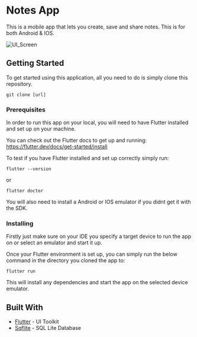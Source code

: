 # Notes App

This is a mobile app that lets you create, save and share notes. This is for both Android & IOS.

![UI_Screen](assets/screenshot.png)

## Getting Started

To get started using this application, all you need to do is simply clone this repository.

```
git clone [url]
```

### Prerequisites

In order to run this app on your local, you will need to have Flutter installed and set up on your machine.

You can check out the Flutter docs to get up and running: https://flutter.dev/docs/get-started/install

To test if you have Flutter installed and set up correctly simply run:

```
flutter --version
```
or

```
flutter doctor
```

You will also need to install a Android or IOS emulator if you didnt get it with the SDK.

### Installing

Firstly just make sure on your IDE you specify a target device to run the app on or select an emulator and start it up.

Once your Flutter environment is set up, you can simply run the below command in the directory you cloned the app to:

```
flutter run
```
This will install any dependencies and start the app on the selected device emulator.

## Built With

* [Flutter](https://flutter.dev/) - UI Toolkit
* [Sqflite](https://pub.dev/packages/sqflite) - SQL Lite Database
